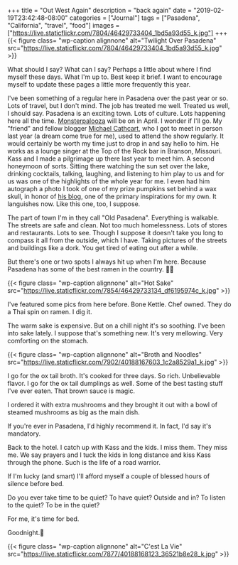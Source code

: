 +++
title = "Out West Again"
description = "back again"
date = "2019-02-19T23:42:48-08:00"
categories = ["Journal"]
tags = ["Pasadena", "California", "travel", "food"]
images = ["https://live.staticflickr.com/7804/46429733404_1bd5a93d55_k.jpg"]
+++
{{< figure class= "wp-caption alignnone" alt="Twilight Over Pasadena" src="https://live.staticflickr.com/7804/46429733404_1bd5a93d55_k.jpg" >}}

What should I say? What can I say? Perhaps a little about where I find myself these days. What I'm up to. Best keep it brief. I want to encourage myself to update these pages a little more frequently this year. 
<!--more-->
I've been something of a regular here in Pasadena over the past year or so. Lots of travel, but I don't mind. The job has treated me well. Treated us well, I should say. Pasadena is an exciting town. Lots of culture. Lots happening here all the time. [Monsterpalooza](http://www.monsterpalooza.com/spring/) will be on in April. I wonder if I'll go. My "friend" and fellow blogger [Michael Cathcart](http://theskullpumpkin.blogspot.com), who I got to meet in person last year (a dream come true for me), used to attend the show regularly. It would certainly be worth my time just to drop in and say hello to him. He works as a lounge singer at the Top of the Rock bar in Branson, Missouri. Kass and I made a pilgrimage up there last year to meet him. A second honeymoon of sorts. Sitting there watching the sun set over the lake, drinking cocktails, talking, laughing, and listening to him play to us and for us was one of the highlights of the whole year for me. I even had him autograph a photo I took of one of my prize pumpkins set behind a wax skull, in honor of [his blog](http://theskullpumpkin.blogspot.com), one of the primary inspirations for my own. It languishes now. Like this one, too, I suppose.

The part of town I'm in they call "Old Pasadena". Everything is walkable. The streets are safe and clean. Not too much homelessness. Lots of stores and restaurants. Lots to see. Though I suppose it doesn't take you long to compass it all from the outside, which I have. Taking pictures of the streets and buildings like a dork. You get tired of eating out after a while. 

But there's one or two spots I always hit up when I'm here. Because Pasadena has some of the best ramen in the country. 🍜💛

{{< figure class= "wp-caption alignnone" alt="Hot Sake" src="https://live.staticflickr.com/7854/46429733134_df6195974c_k.jpg" >}}
           
I've featured some pics from here before. Bone Kettle. Chef owned. They do a Thai spin on ramen. I dig it. 

The warm sake is expensive. But on a chill night it's so soothing. I've been into sake lately. I suppose that's something new. It's very mellowing. Very comforting on the stomach. 

{{< figure class= "wp-caption alignnone" alt="Broth and Noodles" src="https://live.staticflickr.com/7902/40188167603_1c2a8529a1_k.jpg" >}}
          
I go for the ox tail broth. It's cooked for three days. So rich. Unbelievable flavor. I go for the ox tail dumplings as well. Some of the best tasting stuff I've ever eaten. That brown sauce is magic. 

I ordered it with extra mushrooms and they brought it out with a bowl of steamed mushrooms as big as the main dish. 

If you're ever in Pasadena, I'd highly recommend it. In fact, I'd say it's mandatory.

Back to the hotel. I catch up with Kass and the kids. I miss them. They miss me. We say prayers and I tuck the kids in long distance and kiss Kass through the phone. Such is the life of a road warrior. 

If I'm lucky (and smart) I'll afford myself a couple of blessed hours of silence before bed. 

Do you ever take time to be quiet? To have quiet? Outside and in? To listen to the quiet? To be in the quiet?

For me, it's time for bed. 

Goodnight.🌛
           
{{< figure class= "wp-caption alignnone" alt="C'est La Vie" src="https://live.staticflickr.com/7877/40188168123_36521b8e28_k.jpg" >}}
